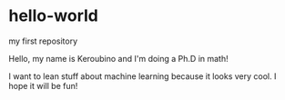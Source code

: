 # hello-world
my first repository

Hello, my name is Keroubino and I'm doing a Ph.D in math!

I want to lean stuff about machine learning because it looks very cool. I hope it will be fun!
